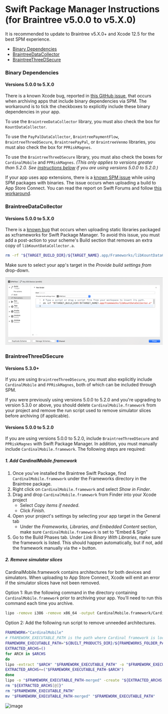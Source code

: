 # Swift Package Manager Instructions (for Braintree v5.0.0 to v5.X.0)

It is recommended to update to Braintree v5.X.0+ and Xcode 12.5 for the best SPM experience.

* [Binary Dependencies](#binary-dependencies)
* [BraintreeDataCollector](#braintreedatacollector)
* [BraintreeThreeDSecure](#braintreethreedsecure)

### Binary Dependencies

#### Versions 5.0.0 to 5.X.0

There is a known Xcode bug, reported in [this GitHub issue](https://github.com/braintree/braintree_ios/issues/576), that occurs when archiving apps that include binary dependencies via SPM. The workaround is to tick the checkboxes to explicitly include these binary dependencies in your app.

To use the `BraintreeDataCollector` library, you must also check the box for `KountDataCollector`.

To use the `PayPalDataCollector`, `BraintreePaymentFlow`, `BraintreeThreeDSecure`, `BraintreePayPal`, or `BraintreeVenmo` libraries, you must also check the box for `PPRiskMagnes`.

To use the `BraintreeThreeDSecure` library, you must also check the boxes for `CardinalMobile` and `PPRiskMagnes`. _(This only applies to versions greater than 5.2.0. See [instructions below](#braintreethreedsecure) if you are using versions 5.0.0 to 5.2.0.)_

If your app uses app extensions, there is a [known SPM issue](https://forums.swift.org/t/swift-package-binary-framework-issue/41922) while using SPM packages with binaries. The issue occurs when uploading a build to App Store Connect. You can read the report on Swift Forums and follow [this workaround](https://github.com/braintree/braintree-ios-drop-in/issues/317#issuecomment-815005747).

### BraintreeDataCollector

#### Versions 5.0.0 to 5.X.0

There is a [known bug](https://forums.swift.org/t/packaging-static-library-in-spm-package-for-ios-executable/41245/13) that occurs when uploading static libraries packaged as xcframeworks for Swift Package Manager. To avoid this issue, you must add a post-action to your scheme's Build section that removes an extra copy of `libKountDataCollector.a`.


```sh
rm -rf "${TARGET_BUILD_DIR}/${TARGET_NAME}.app/Frameworks/libKountDataCollector.a"
```

Make sure to select your app's target in the _Provide build settings from_ drop-down.

![image](image_assets/kount_post_action.png)

### BraintreeThreeDSecure

#### Versions 5.3.0+

If you are using `BraintreeThreeDSecure`, you must also explicitly include `CardinalMobile` and `PPRiskMagnes`, both of which can be included through SPM.

If you were previously using versions 5.0.0 to 5.2.0 and you're upgrading to version 5.3.0 or above, you should delete `CardinalMobile.framework` from your project and remove the run script used to remove simulator slices before archiving (if applicable).

#### Versions 5.0.0 to 5.2.0

If you are using versions 5.0.0 to 5.2.0, include `BraintreeThreeDSecure` and `PPRiskMagnes` with Swift Package Manager. In addition, you must manually include `CardinalMobile.framework`. The following steps are required:

##### 1. Add CardinalMobile.framework

1. Once you've installed the Braintree Swift Package, find `CardinalMobile.framework` under the Frameworks directory in the Braintree package.
1. Right click on `CardinalMobile.framework` and select _Show in Finder_.
1. Drag and drop `CardinalMobile.framework` from Finder into your Xcode project
    * Select _Copy items if needed_.
    * Click _Finish_.
1. Open your project's settings by selecting your app target in the General tab
    * Under the _Frameworks, Libraries, and Embedded Content_ section, make sure `CardinalMobile.framework` is set to “Embed & Sign”
1. Go to the Build Phases tab. Under _Link Binary With Libraries_, make sure the framework is listed. This should happen automatically, but if not, add the framework manually via the `+` button.

##### 2. Remove simulator slices

CardinalMobile.framework contains architectures for both devices and simulators. When uploading to App Store Connect, Xcode will emit an error if the simulator slices have not been removed.

Option 1: Run the following command in the directory containing `CardinalMobile.framework` prior to archiving your app. You'll need to run this command each time you archive.

```sh
lipo -remove i386 -remove x86_64 -output CardinalMobile.framework/CardinalMobile CardinalMobile.framework/CardinalMobile
```

Option 2: Add the following run script to remove unneeded architectures.

```sh
FRAMEWORK="CardinalMobile"
# FRAMEWORK_EXECUTABLE_PATH is the path where Cardinal framework is located, check Cardinal framework path and update accordingly
FRAMEWORK_EXECUTABLE_PATH="${BUILT_PRODUCTS_DIR}/${FRAMEWORKS_FOLDER_PATH}/$FRAMEWORK.framework/$FRAMEWORK"
EXTRACTED_ARCHS=()
for ARCH in $ARCHS
do
lipo -extract "$ARCH" "$FRAMEWORK_EXECUTABLE_PATH" -o "$FRAMEWORK_EXECUTABLE_PATH-$ARCH"
EXTRACTED_ARCHS+=("$FRAMEWORK_EXECUTABLE_PATH-$ARCH")
done
lipo -o "$FRAMEWORK_EXECUTABLE_PATH-merged" -create "${EXTRACTED_ARCHS[@]}"
rm "${EXTRACTED_ARCHS[@]}"
rm "$FRAMEWORK_EXECUTABLE_PATH"
mv "$FRAMEWORK_EXECUTABLE_PATH-merged" "$FRAMEWORK_EXECUTABLE_PATH"
```

![image](image_assets/cardinal_run_script.png)
